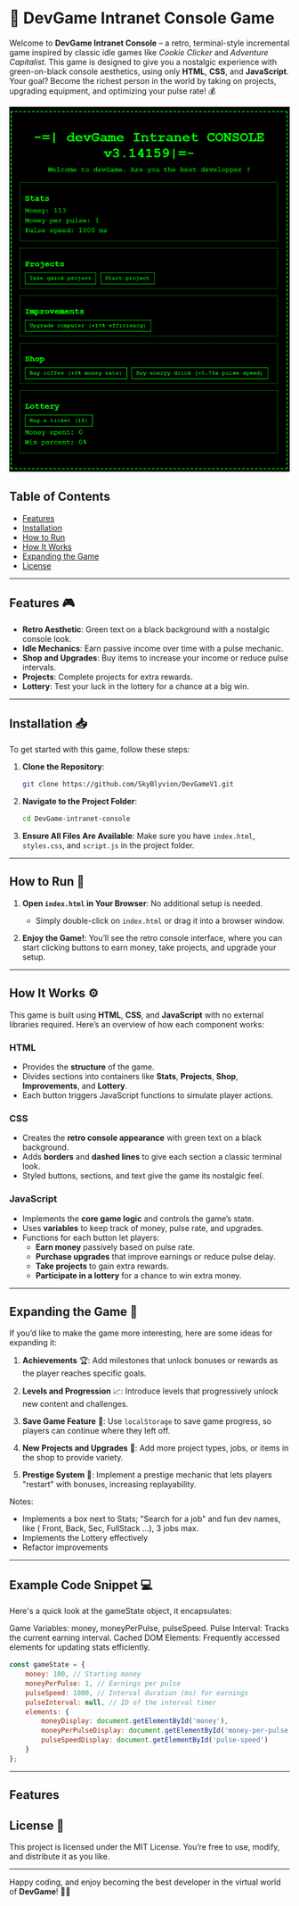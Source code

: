 
# 🚀 DevGame Intranet Console Game

Welcome to **DevGame Intranet Console** – a retro, terminal-style incremental game inspired by classic idle games like *Cookie Clicker* and *Adventure Capitalist*. This game is designed to give you a nostalgic experience with green-on-black console aesthetics, using only **HTML**, **CSS**, and **JavaScript**. Your goal? Become the richest person in the world by taking on projects, upgrading equipment, and optimizing your pulse rate! 💰

![Game Screenshot](./CaptureFront1.png) <!-- Update with the path to your game screenshot -->

## Table of Contents
- [Features](#features)
- [Installation](#installation)
- [How to Run](#how-to-run)
- [How It Works](#how-it-works)
- [Expanding the Game](#expanding-the-game)
- [License](#license)

---

## Features 🎮

- **Retro Aesthetic**: Green text on a black background with a nostalgic console look.
- **Idle Mechanics**: Earn passive income over time with a pulse mechanic.
- **Shop and Upgrades**: Buy items to increase your income or reduce pulse intervals.
- **Projects**: Complete projects for extra rewards.
- **Lottery**: Test your luck in the lottery for a chance at a big win.

---

## Installation 📥

To get started with this game, follow these steps:

1. **Clone the Repository**:
   ```bash
   git clone https://github.com/SkyBlyvion/DevGameV1.git
   ```
   
2. **Navigate to the Project Folder**:
   ```bash
   cd DevGame-intranet-console
   ```

3. **Ensure All Files Are Available**: Make sure you have `index.html`, `styles.css`, and `script.js` in the project folder.

---

## How to Run 🚀

1. **Open `index.html` in Your Browser**: No additional setup is needed.
   
   - Simply double-click on `index.html` or drag it into a browser window.

2. **Enjoy the Game!**: You’ll see the retro console interface, where you can start clicking buttons to earn money, take projects, and upgrade your setup.

---

## How It Works ⚙️

This game is built using **HTML**, **CSS**, and **JavaScript** with no external libraries required. Here’s an overview of how each component works:

### HTML
- Provides the **structure** of the game.
- Divides sections into containers like **Stats**, **Projects**, **Shop**, **Improvements**, and **Lottery**.
- Each button triggers JavaScript functions to simulate player actions.

### CSS
- Creates the **retro console appearance** with green text on a black background.
- Adds **borders** and **dashed lines** to give each section a classic terminal look.
- Styled buttons, sections, and text give the game its nostalgic feel.

### JavaScript
- Implements the **core game logic** and controls the game’s state.
- Uses **variables** to keep track of money, pulse rate, and upgrades.
- Functions for each button let players:
  - **Earn money** passively based on pulse rate.
  - **Purchase upgrades** that improve earnings or reduce pulse delay.
  - **Take projects** to gain extra rewards.
  - **Participate in a lottery** for a chance to win extra money.

---

## Expanding the Game 🌟

If you’d like to make the game more interesting, here are some ideas for expanding it:

1. **Achievements** 🏆: Add milestones that unlock bonuses or rewards as the player reaches specific goals.
   
2. **Levels and Progression** 📈: Introduce levels that progressively unlock new content and challenges.
   
3. **Save Game Feature** 💾: Use `localStorage` to save game progress, so players can continue where they left off.

4. **New Projects and Upgrades** 🔧: Add more project types, jobs, or items in the shop to provide variety.

5. **Prestige System** 🔄: Implement a prestige mechanic that lets players "restart" with bonuses, increasing replayability.

Notes: 
- Implements a box next to Stats;  "Search for a job" and fun dev names, like ( Front, Back, Sec, FullStack ...), 3 jobs max.
- Implements the Lottery effectively 
- Refactor improvements

---

## Example Code Snippet 💻

Here's a quick look at the gameState object, it encapsulates:

Game Variables: money, moneyPerPulse, pulseSpeed.
Pulse Interval: Tracks the current earning interval.
Cached DOM Elements: Frequently accessed elements for updating stats efficiently.

```javascript
const gameState = {
    money: 100, // Starting money
    moneyPerPulse: 1, // Earnings per pulse
    pulseSpeed: 1000, // Interval duration (ms) for earnings
    pulseInterval: null, // ID of the interval timer
    elements: {
        moneyDisplay: document.getElementById('money'),
        moneyPerPulseDisplay: document.getElementById('money-per-pulse'),
        pulseSpeedDisplay: document.getElementById('pulse-speed')
    }
};
```

---

## Features


## License 📜

This project is licensed under the MIT License. You’re free to use, modify, and distribute it as you like.

---

Happy coding, and enjoy becoming the best developer in the virtual world of **DevGame**! 💸✨
